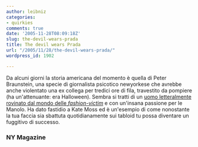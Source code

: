 ```yaml
---
author: leibniz
categories:
- quirkies
comments: true
date: '2005-11-28T08:09:18Z'
slug: the-devil-wears-prada
title: The devil wears Prada
url: "/2005/11/28/the-devil-wears-prada/"
wordpress_id: 1902

---
```

Da alcuni giorni la storia americana del momento è quella di Peter Braunstein, una specie di giornalista psicotico newyorkese che avrebbe anche violentato una ex collega per tredici ore di fila, travestito da pompiere (ha un'attenuante: era Halloween). Sembra si tratti di un [uomo letteralmente rovinato dal mondo delle _fashion-victim_](http://www.newyorkmetro.com/nymetro/news/crimelaw/features/15196/) e con un'insana passione per le Manolo. Ha dato fastidio a Kate Moss ed è un'esempio di come nonostante la tua faccia sia sbattuta quotidianamente sui tabloid tu possa diventare un fuggitivo di successo.

### NY Magazine
